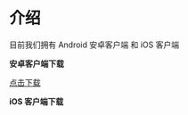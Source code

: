 # 介绍

目前我们拥有 Android 安卓客户端 和 iOS 客户端

**安卓客户端下载**

[点击下载](/assets/binaries/3d_magic.apk)

**iOS 客户端下载**

<a href="https://apps.apple.com/cn/app/3d-magic/id1459519725?mt=8" style="display:inline-block;overflow:hidden;background:url(https://linkmaker.itunes.apple.com/zh-cn/badge-lrg.svg?releaseDate=2019-04-14&kind=iossoftware&bubble=ios_apps) no-repeat;width:135px;height:40px;"></a>